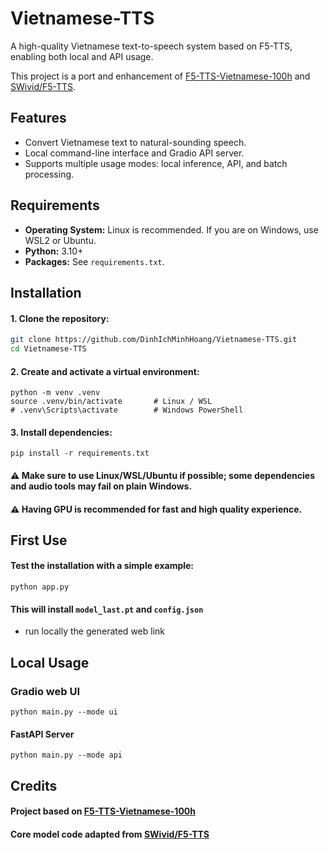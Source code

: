 # Vietnamese-TTS

A high-quality Vietnamese text-to-speech system based on F5-TTS, enabling both local and API usage.

This project is a port and enhancement of [F5-TTS-Vietnamese-100h](https://huggingface.co/spaces/hynt/F5-TTS-Vietnamese-100h) and [SWivid/F5-TTS](https://github.com/SWivid/F5-TTS).

## Features

- Convert Vietnamese text to natural-sounding speech.
- Local command-line interface and Gradio API server.
- Supports multiple usage modes: local inference, API, and batch processing.

## Requirements

- **Operating System:** Linux is recommended. If you are on Windows, use WSL2 or Ubuntu.
- **Python:** 3.10+
- **Packages:** See `requirements.txt`.

## Installation
#### 1. Clone the repository:

```bash
git clone https://github.com/DinhIchMinhHoang/Vietnamese-TTS.git
cd Vietnamese-TTS
```


#### 2. Create and activate a virtual environment:
```
python -m venv .venv
source .venv/bin/activate       # Linux / WSL
# .venv\Scripts\activate        # Windows PowerShell
```


#### 3. Install dependencies:
```
pip install -r requirements.txt
```

#### ⚠️ Make sure to use Linux/WSL/Ubuntu if possible; some dependencies and audio tools may fail on plain Windows.

#### ⚠️ Having GPU is recommended for fast and high quality experience.

## First Use

#### Test the installation with a simple example:

```
python app.py
```

#### This will install ``model_last.pt`` and ``config.json``
- run locally the generated web link
## Local Usage
### Gradio web UI
```
python main.py --mode ui
```
#### FastAPI Server
```
python main.py --mode api
```
## Credits

#### Project based on [F5-TTS-Vietnamese-100h](https://huggingface.co/spaces/hynt/F5-TTS-Vietnamese-100h)

#### Core model code adapted from [SWivid/F5-TTS](https://github.com/SWivid/F5-TTS)